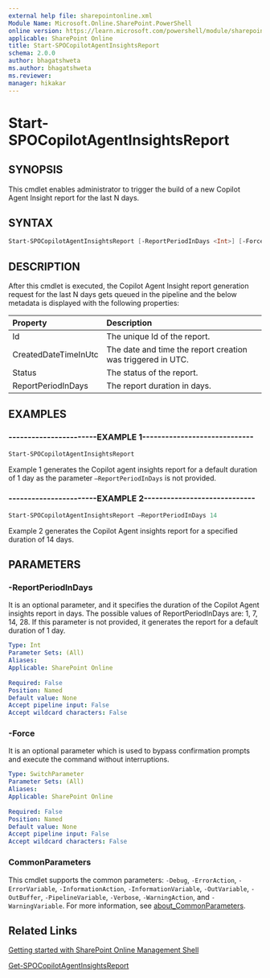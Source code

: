 ```yaml
---
external help file: sharepointonline.xml
Module Name: Microsoft.Online.SharePoint.PowerShell
online version: https://learn.microsoft.com/powershell/module/sharepoint-online/start-spocopilotagentinsightsreport
applicable: SharePoint Online
title: Start-SPOCopilotAgentInsightsReport
schema: 2.0.0
author: bhagatshweta
ms.author: bhagatshweta
ms.reviewer:
manager: hikakar
---
```

 
# Start-SPOCopilotAgentInsightsReport

## SYNOPSIS

This cmdlet enables administrator to trigger the build of a new Copilot Agent Insight report for the last N days.

## SYNTAX

```powershell
Start-SPOCopilotAgentInsightsReport [-ReportPeriodInDays <Int>] [-Force <SwitchParameter>]
```

## DESCRIPTION

After this cmdlet is executed, the Copilot Agent Insight report generation request for the last N days gets queued in the pipeline and the below metadata is displayed with the following properties:

| Property             | Description                                                 |
|:---------------------|:------------------------------------------------------------|
| Id                   | The unique Id of the report.                                |
| CreatedDateTimeInUtc | The date and time the report creation was triggered in UTC. |
| Status               | The status of the report.                                   |
| ReportPeriodInDays   | The report duration in days.                                |

## EXAMPLES

### -----------------------EXAMPLE 1-----------------------------

```powershell
Start-SPOCopilotAgentInsightsReport
```

Example 1 generates the Copilot agent insights report for a default duration of 1 day as the parameter `–ReportPeriodInDays` is not provided.

### -----------------------EXAMPLE 2-----------------------------

```powershell
Start-SPOCopilotAgentInsightsReport –ReportPeriodInDays 14
```

Example 2 generates the Copilot Agent insights report for a specified duration of 14 days.

## PARAMETERS

### -ReportPeriodInDays

It is an optional parameter, and it specifies the duration of the Copilot Agent insights report in days. The possible values of ReportPeriodInDays are: 1, 7, 14, 28. If this parameter is not provided, it generates the report for a default duration of 1 day.

```yaml
Type: Int
Parameter Sets: (All)
Aliases:
Applicable: SharePoint Online
 
Required: False
Position: Named
Default value: None
Accept pipeline input: False
Accept wildcard characters: False 
```

### -Force

It is an optional parameter which is used to bypass confirmation prompts and execute the command without interruptions.

```yaml
Type: SwitchParameter
Parameter Sets: (All)
Aliases: 
Applicable: SharePoint Online
 
Required: False
Position: Named
Default value: None
Accept pipeline input: False
Accept wildcard characters: False
```

### CommonParameters

This cmdlet supports the common parameters: `-Debug`, `-ErrorAction`, `-ErrorVariable`, `-InformationAction`, `-InformationVariable`, `-OutVariable`, `-OutBuffer`, `-PipelineVariable`, `-Verbose`, `-WarningAction`, and `-WarningVariable`. For more information, see [about_CommonParameters](https://go.microsoft.com/fwlink/?LinkID=113216).

## Related Links

[Getting started with SharePoint Online Management Shell](/powershell/sharepoint/sharepoint-online/connect-sharepoint-online)

[Get-SPOCopilotAgentInsightsReport](./Get-SPOCopilotAgentInsightsReport.md)